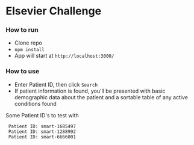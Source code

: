 # Elsevier Challenge

### How to run
- Clone repo
- `npm install`
- App will start at `http://localhost:3000/`

### How to use
- Enter Patient ID, then click `Search`
- If patient information is found, you'll be presented with basic demographic data about the patient and a sortable table of any active conditions found

Some Patient ID's to test with
```
 Patient ID: smart-1685497
 Patient ID: smart-1288992
 Patient ID: smart-6666001
```